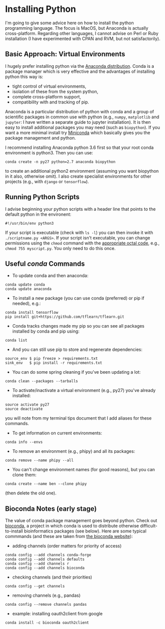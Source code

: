 # Installing Python
I'm going to give some advice here on how to install the python programming language. The focus is MacOS, but Anaconda is actually cross-platform. Regarding other languages, I cannot advise on Perl or Ruby installation (I have experimented with CPAN and RVM, but not satisfactorily).

## Basic Approach: Virtual Environments
I hugely prefer installing python via the [Anaconda distribution](https://www.continuum.io/downloads). Conda is a package manager which is very effective and the advantages of installing python this way is:

* tight control of virtual environments,
* isolation of these from the system python,
* complete cross-platform support,
* compatibility with and tracking of pip.

Anaconda is a particular distribution of python with conda and a group of scientific packages in common use with python (e.g., ```numpy```, ```matplotlib``` and ```jupyter```: I have written a separate guide to jupyter installation). It is then easy to install additional packages you may need (such as ```biopython```). If you want a more minimal install try [Miniconda](https://conda.io/miniconda.html) which basically gives you the package management and python.

I recommend installing Anaconda python 3.6 first so that your root conda environment is python3. Then you can use:
```
conda create -n py27 python=2.7 anaconda biopython
```

to create an additional python2 environment (assuming you want biopython in it also, otherwise omit). I also create specialist environments for other projects (e.g., with ```django``` or ```tensorflow```).

## Running Python Scripts
I advise beginning your python scripts with a header line that points to the default python in the environent:
```
#!/usr/bin/env python3
```

If your script is executable (check with ```ls -l```) you can then invoke it with ```./scriptname.py <ARGS>```. If your script isn't executable, you can change permissions using the ```chmod``` command with the [appropriate octal code](http://permissions-calculator.org), e.g., ```chmod 755 myscript.py```. You only need to do this once.

## Useful *conda* Commands

* To update conda and then anaconda:
```
conda update conda
conda update anaconda
```

* To install a new package (you can use conda (preferred) or pip if needed), e.g.:
```
conda install tensorflow
pip install git+https://github.com/tflearn/tflearn.git
```

* Conda tracks changes made my pip so you can see all packages installed by conda and pip using:
```
conda list
```

* And you can still use pip to store and regenerate dependencies:
```
source_env $ pip freeze > requirements.txt
sink_env   $ pip install -r requirements.txt
```

* You can do some spring cleaning if you've been updating a lot:
```
conda clean --packages --tarballs
```

* To activate/inactivate a virtual environment (e.g., py27) you've already installed:
```
source activate py27
source deactivate
```
you will note from my terminal tips document that I add aliases for these commands.

* To get information on current environments:
```
conda info --envs
```

* To remove an environment (e.g., phipy) and all its packages:
```
conda remove --name phipy --all
```

* You can't change environment names (for good reasons), but you can clone them:
```
conda create --name ben --clone phipy
```
(then delete the old one).


## Bioconda Notes (early stage)
The value of conda package management goes beyond python. Check out [bioconda](https://bioconda.github.io), a project in which conda is used to distribute otherwise difficult-to-install bioinformatics packages (see below). Here are some typical commmands (and these are taken from [the bioconda website](https://bioconda.github.io)):

* adding channels (order matters for priority of access)
```
conda config --add channels conda-forge
conda config --add channels defaults
conda config --add channels r
conda config --add channels bioconda
```
* checking channels (and their priorities)
```
conda config --get channels
```
* removing channels (e.g., pandas)
```
conda config --remove channels pandas
```
* example: installing oauth2client from google
```
conda install -c bioconda oauth2client
```
